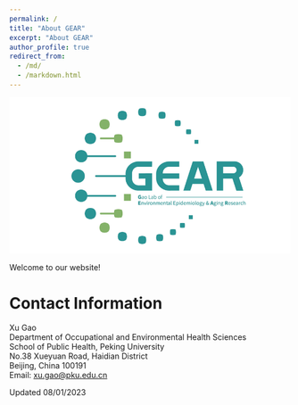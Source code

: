 ```yaml
---
permalink: /
title: "About GEAR"
excerpt: "About GEAR"
author_profile: true
redirect_from: 
  - /md/
  - /markdown.html
---
```


![](GEAR.png)

Welcome to our website! 

Contact Information
=====
Xu Gao \
Department of Occupational and Environmental Health Sciences \
School of Public Health, Peking University \
No.38 Xueyuan Road, Haidian District \
Beijing, China 100191\
Email: <xu.gao@pku.edu.cn>

Updated 08/01/2023